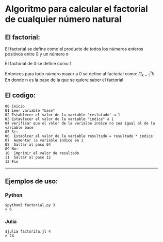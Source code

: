 # Algoritmo para calcular el factorial de cualquier número natural

## El factorial:

El factorial se define como el producto de todos los números enteros positivos entre $0$ y un número $n$

El factorial de $0$ se define como $1$

Entonces para todo número mayor a $0$ se define al factorial como:
$\Pi_{k=1}^{n}k$
En donde n es la base de la que se quiere saber el factorial
## El codigo:
~~~
00 Inicio
01 Leer variable "base"
02 Establecer el valor de la variable "reslutado" a 1
03 Estavlecer el valor de la variable "indice" a 1
04 verificar que el valor de la varialbe indice no sea igual al de la variable base
05 Si:
06  Establcer el valor de la variable resultado = resultado * indice
07  Aumentar la variable indice en 1
08  Saltar al paso 04
09 No: 
10  Imprimir el valor de resultado
11  Saltar al paso 12
12 Fin
~~~
---
## Ejemplos de uso: 
### Python
```
$python3 factorial.py 3
> 6
```
### Julia
``` 
$julia factorila.jl 4
> 24
```

